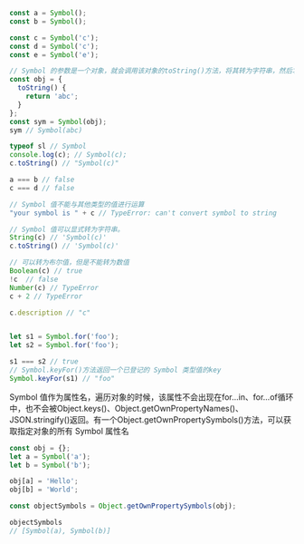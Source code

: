 ```javascript
const a = Symbol();
const b = Symbol();

const c = Symbol('c');
const d = Symbol('c');
const e = Symbol('e');

// Symbol 的参数是一个对象，就会调用该对象的toString()方法，将其转为字符串，然后才生成一个 Symbol 值
const obj = {
  toString() {
    return 'abc';
  }
};
const sym = Symbol(obj);
sym // Symbol(abc)

typeof sl // Symbol
console.log(c); // Symbol(c);
c.toString() // "Symbol(c)"

a === b // false
c === d // false

// Symbol 值不能与其他类型的值进行运算
"your symbol is " + c // TypeError: can't convert symbol to string

// Symbol 值可以显式转为字符串。
String(c) // 'Symbol(c)'
c.toString() // 'Symbol(c)'

// 可以转为布尔值，但是不能转为数值
Boolean(c) // true
!c  // false
Number(c) // TypeError
c + 2 // TypeError

c.description // "c"


let s1 = Symbol.for('foo');
let s2 = Symbol.for('foo');

s1 === s2 // true
// Symbol.keyFor()方法返回一个已登记的 Symbol 类型值的key   
Symbol.keyFor(s1) // "foo" 
```

Symbol 值作为属性名，遍历对象的时候，该属性不会出现在for...in、for...of循环中，也不会被Object.keys()、Object.getOwnPropertyNames()、JSON.stringify()返回。有一个Object.getOwnPropertySymbols()方法，可以获取指定对象的所有 Symbol 属性名

```js
const obj = {};
let a = Symbol('a');
let b = Symbol('b');

obj[a] = 'Hello';
obj[b] = 'World';

const objectSymbols = Object.getOwnPropertySymbols(obj);

objectSymbols
// [Symbol(a), Symbol(b)]
```